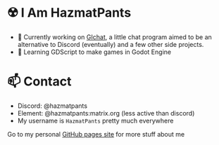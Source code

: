 # ☢️ I Am HazmatPants

- 🔭 Currently working on [GIchat](https://github.com/HazmatPants/GIchat-server), a little chat program aimed to be an alternative to Discord (eventually) and a few other side projects.
- 🌱 Learning GDScript to make games in Godot Engine

# 📫 Contact
- Discord: @hazmatpants
- Element: @hazmatpants:matrix.org (less active than discord)
- My username is `HazmatPants` pretty much everywhere

Go to my personal [GitHub pages site](https://hazmatpants.github.io/) for more stuff about me
